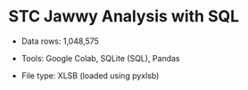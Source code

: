 # STC Jawwy Analysis with SQL

* Data rows: 1,048,575

* Tools: Google Colab, SQLite (SQL), Pandas

* File type: XLSB (loaded using pyxlsb)

